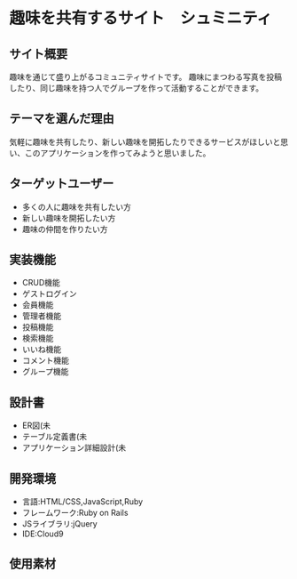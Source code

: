 # 趣味を共有するサイト　シュミニティ
## サイト概要
趣味を通じて盛り上がるコミュニティサイトです。
趣味にまつわる写真を投稿したり、同じ趣味を持つ人でグループを作って活動することができます。
## テーマを選んだ理由
気軽に趣味を共有したり、新しい趣味を開拓したりできるサービスがほしいと思い、このアプリケーションを作ってみようと思いました。
## ターゲットユーザー
* 多くの人に趣味を共有したい方
* 新しい趣味を開拓したい方
* 趣味の仲間を作りたい方
## 実装機能
* CRUD機能
* ゲストログイン
* 会員機能
* 管理者機能
* 投稿機能
* 検索機能
* いいね機能
* コメント機能
* グループ機能
## 設計書
* ER図(未
* テーブル定義書(未
* アプリケーション詳細設計(未
## 開発環境
* 言語:HTML/CSS,JavaScript,Ruby
* フレームワーク:Ruby on Rails
* JSライブラリ:jQuery
* IDE:Cloud9
## 使用素材
